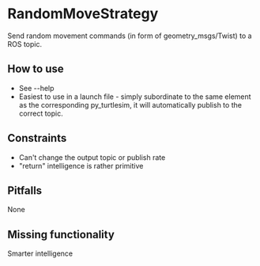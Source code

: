 # RandomMoveStrategy
Send random movement commands (in form of geometry_msgs/Twist) to a ROS topic.

## How to use
- See --help
- Easiest to use in a launch file - simply subordinate to the same element as the corresponding py_turtlesim, it will automatically publish to the correct topic.

## Constraints
- Can't change the output topic or publish rate
- "return" intelligence is rather primitive

## Pitfalls
None

## Missing functionality
Smarter intelligence
